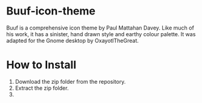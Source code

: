 # Buuf-icon-theme

Buuf is a comprehensive icon theme by Paul Mattahan Davey. Like much of his work, it has a sinister, hand drawn style and earthy colour palette. It was adapted for the Gnome desktop by OxayotlTheGreat.

# How to Install
1. Download the zip folder from the repository.
2. Extract the zip folder.
3. 
